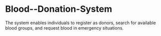 # Blood--Donation-System
The system enables individuals to register as donors, search for available blood groups, and request blood in emergency situations.
